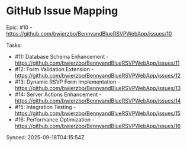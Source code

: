 # GitHub Issue Mapping

Epic: #10 - https://github.com/bwierzbo/BennyandBlueRSVPWebApp/issues/10

Tasks:
- #11: Database Schema Enhancement - https://github.com/bwierzbo/BennyandBlueRSVPWebApp/issues/11
- #12: Form Validation Extension - https://github.com/bwierzbo/BennyandBlueRSVPWebApp/issues/12
- #13: Dynamic RSVP Form Implementation - https://github.com/bwierzbo/BennyandBlueRSVPWebApp/issues/13
- #14: Server Actions Enhancement - https://github.com/bwierzbo/BennyandBlueRSVPWebApp/issues/14
- #15: Integration Testing - https://github.com/bwierzbo/BennyandBlueRSVPWebApp/issues/15
- #16: Performance Optimization - https://github.com/bwierzbo/BennyandBlueRSVPWebApp/issues/16

Synced: 2025-09-18T04:15:54Z

